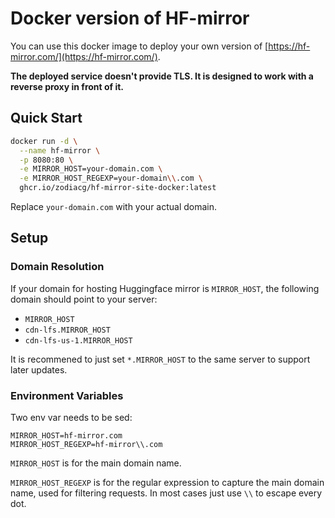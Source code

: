 # Docker version of HF-mirror

You can use this docker image to deploy your own version of [https://hf-mirror.com/](https://hf-mirror.com/).

**The deployed service doesn't provide TLS. It is designed to work with a reverse proxy in front of it.**

## Quick Start

```bash
docker run -d \
  --name hf-mirror \
  -p 8080:80 \
  -e MIRROR_HOST=your-domain.com \
  -e MIRROR_HOST_REGEXP=your-domain\\.com \
  ghcr.io/zodiacg/hf-mirror-site-docker:latest
```

Replace `your-domain.com` with your actual domain.

## Setup

### Domain Resolution

If your domain for hosting Huggingface mirror is `MIRROR_HOST`, the following domain should point to your server:

* `MIRROR_HOST`
* `cdn-lfs.MIRROR_HOST`
* `cdn-lfs-us-1.MIRROR_HOST`

It is recommened to just set `*.MIRROR_HOST` to the same server to support later updates.

### Environment Variables

Two env var needs to be sed:

```
MIRROR_HOST=hf-mirror.com
MIRROR_HOST_REGEXP=hf-mirror\\.com
```

`MIRROR_HOST` is for the main domain name.

`MIRROR_HOST_REGEXP` is for the regular expression to capture the main domain name, used for filtering requests. In most cases just use `\\` to escape every dot.
